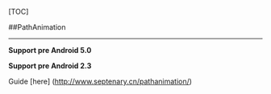 [TOC]

##PathAnimation

*** 

**Support pre Android 5.0**

**Support pre Android 2.3**

Guide [here] (http://www.septenary.cn/pathanimation/)
